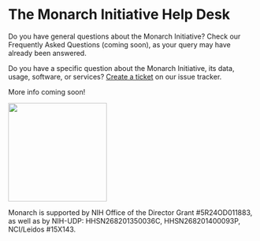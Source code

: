# The Monarch Initiative Help Desk

Do you have general questions about the Monarch Initiative? Check our Frequently Asked Questions (coming soon), as your query may have already been answered.

Do you have a specific question about the Monarch Initiative, its data, usage, software, or services? [Create a ticket](https://github.com/monarch-initiative/helpdesk/issues/new/choose) on our issue tracker.

More info coming soon!

<img src="https://github.com/jmcmurry/closed-illustrations/blob/master/logos/monarch-logos/monarch-logo-black-stacked.png" width="200" class="mx-auto d-block" />

Monarch is supported by NIH Office of the Director Grant #5R24OD011883, as well as by NIH-UDP: HHSN268201350036C, HHSN268201400093P, NCI/Leidos #15X143.
